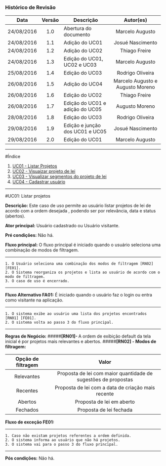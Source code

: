 ### Histórico de Revisão

| Data | Versão | Descrição | Autor(es) |
| :---: | :---: | --- | :---: |
| 24/08/2016 | 1.0 | Abertura do documento | Marcelo Augusto |
| 24/08/2016 | 1.1 | Adição do UC01 | Josué Nascimento |
| 24/08/2016 | 1.2 | Adição do UC02 | Thiago Freire |
| 24/08/2016| 1.3 | Edição do UC01, UC02 e UC03 | Marcelo Augusto |
| 25/08/2016 | 1.4 | Edição do UC03 | Rodrigo Oliveira |
| 26/08/2016 | 1.5 | Adição do UC04 | Marcelo Augusto e Augusto Moreno |
| 26/08/2016 | 1.6 | Edição do UC02 | Thiago Freire |
| 26/08/2016 | 1.7 | Edição do UC01 e adição do UC05 | Augusto Moreno |
| 28/08/2016 | 1.8 | Edição do UC03 | Rodrigo Oliveira |
| 29/08/2016 | 1.9 | Edição e junção dos UC01 e UC05 | Josué Nascimento |
| 29/08/2016 | 2.0 | Edição do UC01 | Marcelo Augusto |
***

#Índice

1. [UC01 - Listar Projetos](#uc01-listar-projetos)
2. [UC02 - Visuaizar projeto de lei](#uc02-visualizar-projeto-de-lei)
3. [UC03 - Visualizar segmentos do projeto de lei](#uc03-visualizar-segmento)
4. [UC04 - Cadastrar usuário](#uc04-cadastrar-usuário)

***

#UC01: Listar projetos

 <b>Descrição:</b> Este caso de uso permite ao usuário listar projetos de lei de acordo com a ordem desejada , podendo ser por relevância, data e  status (abertos).

<b>Ator principal:</b> Usuário cadastrado ou Usuário visitante.

<b>Pré condições:</b> Não há.

<b>Fluxo principal:</b> O fluxo principal é iniciado quando o usuário seleciona uma combinação de modos de filtragem.

***
    1. O Usuário seleciona uma combinação dos modos de filtragem [RN02] [FE01].
    2. O Sistema reorganiza os projetos e lista ao usuário de acordo com o modo de filtragem.
    3. O caso de uso é encerrado.

***

<b>Fluxo Alternativo FA01:</b> É iniciado quando o usuário faz o login ou entra como visitante na aplicação.

***
    1. O sistema exibe ao usuário uma lista dos projetos encontrados [RN01] [FE01].
    2. O sistema volta ao passo 3 do fluxo principal.

***

<b>Regras de Negócio:</b>
#####<b>[RN01]- </b>A ordem de exibição default da tela inicial é por projetos mais relevantes e abertos.
#####<b>[RN02] - Modos de filtragem:</b>

| Opção de filtragem | Valor | 
| :---: | :---: |
| Relevantes | Proposta de lei com maior quantidade de sugestões de propostas |
| Recentes | Proposta de lei com a data de criação mais recente |
| Abertos | Proposta de lei em aberto |
| Fechados | Proposta de lei fechada |

<b>Fluxo de exceção FE01:</b>

***
    1. Caso não existam projetos referentes a ordem definida.
    2. O sistema informa ao usuário que não há projetos.
    3. O sistema vai para o passo 3 do fluxo principal.
***
<b>Pós condições:</b> Não há.
